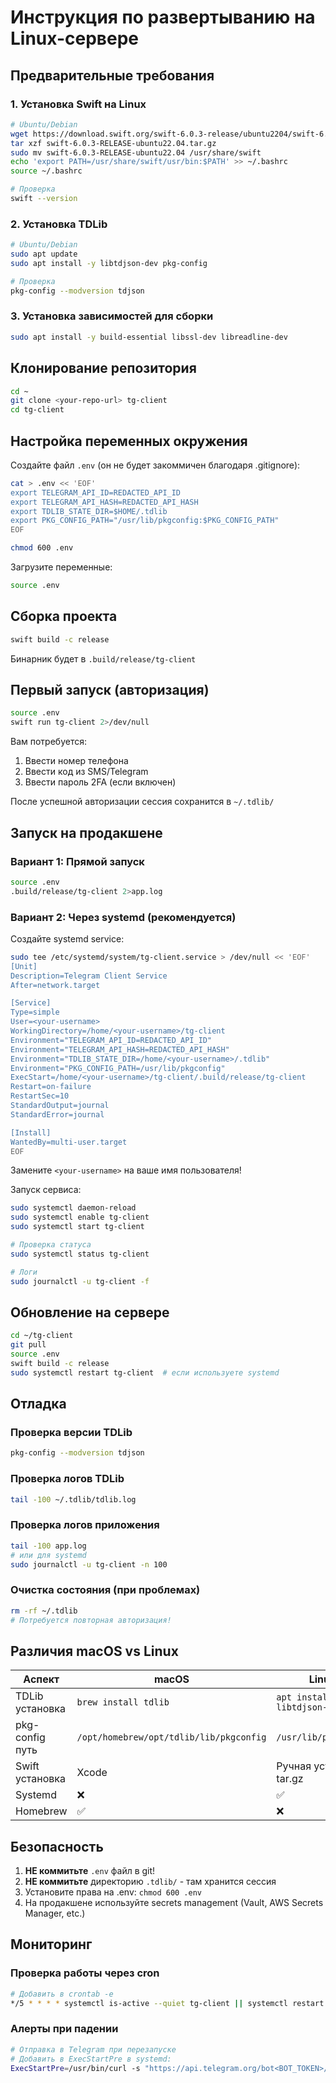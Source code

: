 # Инструкция по развертыванию на Linux-сервере

## Предварительные требования

### 1. Установка Swift на Linux

```bash
# Ubuntu/Debian
wget https://download.swift.org/swift-6.0.3-release/ubuntu2204/swift-6.0.3-RELEASE/swift-6.0.3-RELEASE-ubuntu22.04.tar.gz
tar xzf swift-6.0.3-RELEASE-ubuntu22.04.tar.gz
sudo mv swift-6.0.3-RELEASE-ubuntu22.04 /usr/share/swift
echo 'export PATH=/usr/share/swift/usr/bin:$PATH' >> ~/.bashrc
source ~/.bashrc

# Проверка
swift --version
```

### 2. Установка TDLib

```bash
# Ubuntu/Debian
sudo apt update
sudo apt install -y libtdjson-dev pkg-config

# Проверка
pkg-config --modversion tdjson
```

### 3. Установка зависимостей для сборки

```bash
sudo apt install -y build-essential libssl-dev libreadline-dev
```

## Клонирование репозитория

```bash
cd ~
git clone <your-repo-url> tg-client
cd tg-client
```

## Настройка переменных окружения

Создайте файл `.env` (он не будет закоммичен благодаря .gitignore):

```bash
cat > .env << 'EOF'
export TELEGRAM_API_ID=REDACTED_API_ID
export TELEGRAM_API_HASH=REDACTED_API_HASH
export TDLIB_STATE_DIR=$HOME/.tdlib
export PKG_CONFIG_PATH="/usr/lib/pkgconfig:$PKG_CONFIG_PATH"
EOF

chmod 600 .env
```

Загрузите переменные:
```bash
source .env
```

## Сборка проекта

```bash
swift build -c release
```

Бинарник будет в `.build/release/tg-client`

## Первый запуск (авторизация)

```bash
source .env
swift run tg-client 2>/dev/null
```

Вам потребуется:
1. Ввести номер телефона
2. Ввести код из SMS/Telegram
3. Ввести пароль 2FA (если включен)

После успешной авторизации сессия сохранится в `~/.tdlib/`

## Запуск на продакшене

### Вариант 1: Прямой запуск

```bash
source .env
.build/release/tg-client 2>app.log
```

### Вариант 2: Через systemd (рекомендуется)

Создайте systemd service:

```bash
sudo tee /etc/systemd/system/tg-client.service > /dev/null << 'EOF'
[Unit]
Description=Telegram Client Service
After=network.target

[Service]
Type=simple
User=<your-username>
WorkingDirectory=/home/<your-username>/tg-client
Environment="TELEGRAM_API_ID=REDACTED_API_ID"
Environment="TELEGRAM_API_HASH=REDACTED_API_HASH"
Environment="TDLIB_STATE_DIR=/home/<your-username>/.tdlib"
Environment="PKG_CONFIG_PATH=/usr/lib/pkgconfig"
ExecStart=/home/<your-username>/tg-client/.build/release/tg-client
Restart=on-failure
RestartSec=10
StandardOutput=journal
StandardError=journal

[Install]
WantedBy=multi-user.target
EOF
```

Замените `<your-username>` на ваше имя пользователя!

Запуск сервиса:

```bash
sudo systemctl daemon-reload
sudo systemctl enable tg-client
sudo systemctl start tg-client

# Проверка статуса
sudo systemctl status tg-client

# Логи
sudo journalctl -u tg-client -f
```

## Обновление на сервере

```bash
cd ~/tg-client
git pull
source .env
swift build -c release
sudo systemctl restart tg-client  # если используете systemd
```

## Отладка

### Проверка версии TDLib

```bash
pkg-config --modversion tdjson
```

### Проверка логов TDLib

```bash
tail -100 ~/.tdlib/tdlib.log
```

### Проверка логов приложения

```bash
tail -100 app.log
# или для systemd
sudo journalctl -u tg-client -n 100
```

### Очистка состояния (при проблемах)

```bash
rm -rf ~/.tdlib
# Потребуется повторная авторизация!
```

## Различия macOS vs Linux

| Аспект | macOS | Linux |
|--------|-------|-------|
| TDLib установка | `brew install tdlib` | `apt install libtdjson-dev` |
| pkg-config путь | `/opt/homebrew/opt/tdlib/lib/pkgconfig` | `/usr/lib/pkgconfig` |
| Swift установка | Xcode | Ручная установка tar.gz |
| Systemd | ❌ | ✅ |
| Homebrew | ✅ | ❌ |

## Безопасность

1. **НЕ коммитьте** `.env` файл в git!
2. **НЕ коммитьте** директорию `.tdlib/` - там хранится сессия
3. Установите права на .env: `chmod 600 .env`
4. На продакшене используйте secrets management (Vault, AWS Secrets Manager, etc.)

## Мониторинг

### Проверка работы через cron

```bash
# Добавить в crontab -e
*/5 * * * * systemctl is-active --quiet tg-client || systemctl restart tg-client
```

### Алерты при падении

```bash
# Отправка в Telegram при перезапуске
# Добавить в ExecStartPre в systemd:
ExecStartPre=/usr/bin/curl -s "https://api.telegram.org/bot<BOT_TOKEN>/sendMessage?chat_id=<CHAT_ID>&text=TG-Client restarting"
```
